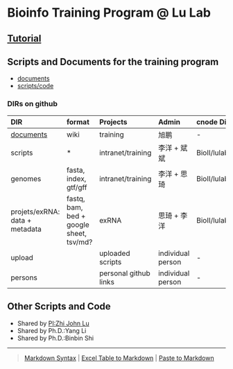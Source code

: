 # Bioinfo Training Program @ Lu Lab

## [Tutorial](https://www.gitbook.com/book/lulab/bioinfo-training)

## Scripts and Documents for the training program

* [documents](https://github.com/lulab/training/wiki)
* [scripts/code](https://github.com/lulab/training)


### DIRs on github

| DIR | format | Projects | Admin | cnode Dir |
| :--- | :--- | :--- | :--- | :-- |
| [documents](https://github.com/lulab/training/wiki) | wiki | training | 旭鹏 | - |
| scripts | * |intranet/training | 李洋 + 斌斌 | BioII/lulab_b/shared/scripts/ |
| genomes | fasta, index, gtf/gff | intranet/training | 李洋 + 思琦 | BioII/lulab_b/shared/genomes/ |
| projets/exRNA: data + metadata| fastq, bam, bed + google sheet, tsv/md? | exRNA | 思琦 + 李洋 | BioII/lulab_b/shared/projects/exRNA/ |
| upload | | uploaded scripts | individual person | - |
| persons | | personal github links | individual person | - |


## Other Scripts and Code

* Shared by [PI:Zhi John Lu](https://urluzhi.github.io/scripts)
* Shared by Ph.D.:Yang Li
* Shared by Ph.D.:Binbin Shi

---
> [Markdown Syntax](https://github.com/adam-p/markdown-here/wiki/Markdown-Cheatsheet)
> | [Excel Table to Markdown](https://www.tablesgenerator.com/markdown_tables)
> | [Paste to Markdown](https://euangoddard.github.io/clipboard2markdown/)
